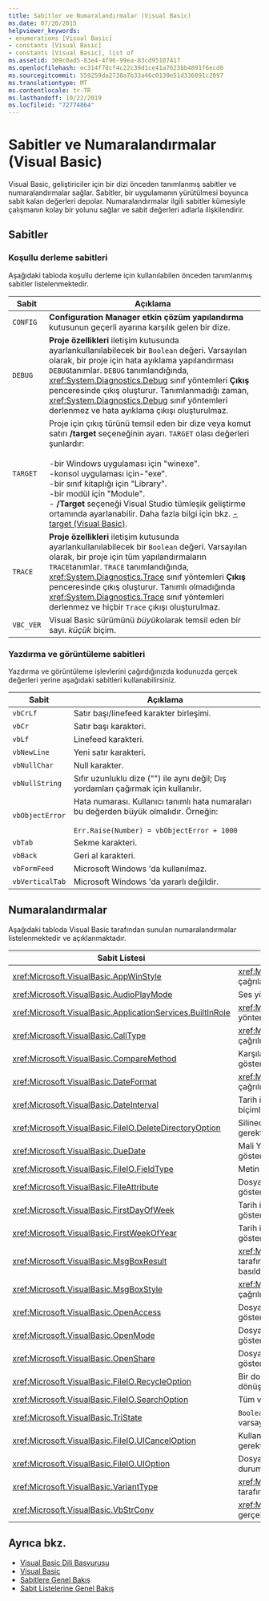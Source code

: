 ```yaml
---
title: Sabitler ve Numaralandırmalar (Visual Basic)
ms.date: 07/20/2015
helpviewer_keywords:
- enumerations [Visual Basic]
- constants [Visual Basic]
- constants [Visual Basic], list of
ms.assetid: 309c0ad5-83e4-4f96-99ea-83cd95107417
ms.openlocfilehash: ec314f78cf4c22c39d1ce41a7623bb4891f6ecd0
ms.sourcegitcommit: 559259da2738a7b33a46c0130e51d336091c2097
ms.translationtype: MT
ms.contentlocale: tr-TR
ms.lasthandoff: 10/22/2019
ms.locfileid: "72774864"
---
```

# <a name="constants-and-enumerations-visual-basic"></a>Sabitler ve Numaralandırmalar (Visual Basic)
Visual Basic, geliştiriciler için bir dizi önceden tanımlanmış sabitler ve numaralandırmalar sağlar. Sabitler, bir uygulamanın yürütülmesi boyunca sabit kalan değerleri depolar. Numaralandırmalar ilgili sabitler kümesiyle çalışmanın kolay bir yolunu sağlar ve sabit değerleri adlarla ilişkilendirir.  
  
## <a name="constants"></a>Sabitler  
  
### <a name="conditional-compilation-constants"></a>Koşullu derleme sabitleri  
 Aşağıdaki tabloda koşullu derleme için kullanılabilen önceden tanımlanmış sabitler listelenmektedir.  
  
|**Sabit**|**Açıklama**|  
|---|---|  
|`CONFIG`|**Configuration Manager** **etkin çözüm yapılandırma** kutusunun geçerli ayarına karşılık gelen bir dize.|  
|`DEBUG`|**Proje özellikleri** iletişim kutusunda ayarlankullanılabilecek bir `Boolean` değeri. Varsayılan olarak, bir proje için hata ayıklama yapılandırması `DEBUG`tanımlar. `DEBUG` tanımlandığında, <xref:System.Diagnostics.Debug> sınıf yöntemleri **Çıkış** penceresinde çıkış oluşturur. Tanımlanmadığı zaman, <xref:System.Diagnostics.Debug> sınıf yöntemleri derlenmez ve hata ayıklama çıkışı oluşturulmaz.|  
|`TARGET`|Proje için çıkış türünü temsil eden bir dize veya komut satırı **/target** seçeneğinin ayarı. `TARGET` olası değerleri şunlardır:<br /><br /> -bir Windows uygulaması için "winexe".<br />-konsol uygulaması için-"exe".<br />-bir sınıf kitaplığı için "Library".<br />-bir modül için "Module".<br />- **/Target** seçeneği Visual Studio tümleşik geliştirme ortamında ayarlanabilir. Daha fazla bilgi için bkz. [-target (Visual Basic)](../../visual-basic/reference/command-line-compiler/target.md).|  
|`TRACE`|**Proje özellikleri** iletişim kutusunda ayarlankullanılabilecek bir `Boolean` değeri. Varsayılan olarak, bir proje için tüm yapılandırmaların `TRACE`tanımlar. `TRACE` tanımlandığında, <xref:System.Diagnostics.Trace> sınıf yöntemleri **Çıkış** penceresinde çıkış oluşturur. Tanımlı olmadığında <xref:System.Diagnostics.Trace> sınıf yöntemleri derlenmez ve hiçbir `Trace` çıkışı oluşturulmaz.|  
|`VBC_VER`|Visual Basic sürümünü *büyük*olarak temsil eden bir sayı. *küçük* biçim.|  
  
### <a name="print-and-display-constants"></a>Yazdırma ve görüntüleme sabitleri  
 Yazdırma ve görüntüleme işlevlerini çağırdığınızda kodunuzda gerçek değerleri yerine aşağıdaki sabitleri kullanabilirsiniz.  
  
|**Sabit**|**Açıklama**|  
|---|---|  
|`vbCrLf`|Satır başı/linefeed karakter birleşimi.|  
|`vbCr`|Satır başı karakteri.|  
|`vbLf`|Linefeed karakteri.|  
|`vbNewLine`|Yeni satır karakteri.|  
|`vbNullChar`|Null karakter.|  
|`vbNullString`|Sıfır uzunluklu dize ("") ile aynı değil; Dış yordamları çağırmak için kullanılır.|  
|`vbObjectError`|Hata numarası. Kullanıcı tanımlı hata numaraları bu değerden büyük olmalıdır. Örneğin:<br /><br /> `Err.Raise(Number) = vbObjectError + 1000`|  
|`vbTab`|Sekme karakteri.|  
|`vbBack`|Geri al karakteri.|  
|`vbFormFeed`|Microsoft Windows 'da kullanılmaz.|  
|`vbVerticalTab`|Microsoft Windows 'da yararlı değildir.|  
  
## <a name="enumerations"></a>Numaralandırmalar  
 Aşağıdaki tabloda Visual Basic tarafından sunulan numaralandırmalar listelenmektedir ve açıklanmaktadır.  
  
|Sabit Listesi|Açıklama|  
|---|---|  
|<xref:Microsoft.VisualBasic.AppWinStyle>|<xref:Microsoft.VisualBasic.Interaction.Shell%2A> işlevi çağrılırken çağrılan program için kullanılacak pencere stilini gösterir.|  
|<xref:Microsoft.VisualBasic.AudioPlayMode>|Ses yöntemleri çağrılırken seslerin nasıl çalındığını gösterir.|  
|<xref:Microsoft.VisualBasic.ApplicationServices.BuiltInRole>|<xref:Microsoft.VisualBasic.ApplicationServices.User.IsInRole%2A> yöntemi çağrılırken denetlenecek rolün türünü gösterir.|  
|<xref:Microsoft.VisualBasic.CallType>|<xref:Microsoft.VisualBasic.Interaction.CallByName%2A> işlevi çağrılırken çağrılan yordamın türünü gösterir.|  
|<xref:Microsoft.VisualBasic.CompareMethod>|Karşılaştırma işlevleri çağrılırken dizelerin nasıl karşılaştırılacağını gösterir.|  
|<xref:Microsoft.VisualBasic.DateFormat>|<xref:Microsoft.VisualBasic.Strings.FormatDateTime%2A> işlevi çağrılırken tarihlerin nasıl görüntüleneceğini gösterir.|  
|<xref:Microsoft.VisualBasic.DateInterval>|Tarih ile ilgili işlevleri çağırırken tarih aralıklarını belirleme ve biçimlendirme işlemlerinin nasıl yapılacağını gösterir.|  
|<xref:Microsoft.VisualBasic.FileIO.DeleteDirectoryOption>|Silinecek bir dizin dosya veya dizin içerdiğinde ne yapılması gerektiğini belirtir.|  
|<xref:Microsoft.VisualBasic.DueDate>|Mali Yöntemler çağrılırken ödemelerin ne zaman beklediğini gösterir.|  
|<xref:Microsoft.VisualBasic.FileIO.FieldType>|Metin alanlarının sınırlanmış mi yoksa sabit mi olduğunu gösterir.|  
|<xref:Microsoft.VisualBasic.FileAttribute>|Dosya erişim işlevleri çağrılırken kullanılacak dosya özniteliklerini gösterir.|  
|<xref:Microsoft.VisualBasic.FirstDayOfWeek>|Tarih ile ilgili işlevler çağrılırken kullanılacak haftanın ilk gününü gösterir.|  
|<xref:Microsoft.VisualBasic.FirstWeekOfYear>|Tarih ile ilgili işlevler çağrılırken kullanılacak yılın ilk haftasını gösterir.|  
|<xref:Microsoft.VisualBasic.MsgBoxResult>|<xref:Microsoft.VisualBasic.Interaction.MsgBox%2A> işlevi tarafından döndürülen bir ileti kutusunda hangi düğmeye basıldığını gösterir.|  
|<xref:Microsoft.VisualBasic.MsgBoxStyle>|<xref:Microsoft.VisualBasic.Interaction.MsgBox%2A> işlevi çağrılırken hangi düğmelerin görüntüleneceğini gösterir.|  
|<xref:Microsoft.VisualBasic.OpenAccess>|Dosya erişimi işlevlerini çağırırken bir dosyanın nasıl açılacağını gösterir.|  
|<xref:Microsoft.VisualBasic.OpenMode>|Dosya erişimi işlevlerini çağırırken bir dosyanın nasıl açılacağını gösterir.|  
|<xref:Microsoft.VisualBasic.OpenShare>|Dosya erişimi işlevlerini çağırırken bir dosyanın nasıl açılacağını gösterir.|  
|<xref:Microsoft.VisualBasic.FileIO.RecycleOption>|Bir dosyanın kalıcı olarak silinip silinmeyeceğini veya geri dönüşüm kutusu 'na yerleştirilip yerleştirilmeyeceğini belirtir.|  
|<xref:Microsoft.VisualBasic.FileIO.SearchOption>|Tüm veya en üst düzey dizinlerin aranıp aranmayacağını belirtir.|  
|<xref:Microsoft.VisualBasic.TriState>|`Boolean` bir değeri veya sayı biçimlendirme işlevleri çağrılırken varsayılan değerin kullanılıp kullanılmayacağını belirtir.|  
|<xref:Microsoft.VisualBasic.FileIO.UICancelOption>|Kullanıcı bir işlem sırasında **iptal** ' i tıklarsa ne yapılması gerektiğini belirtir.|  
|<xref:Microsoft.VisualBasic.FileIO.UIOption>|Dosya veya dizinleri kopyalarken, silerken veya taşırken ilerleme durumu iletişim kutusunun gösterilip gösterilmeyeceğini belirtir.|  
|<xref:Microsoft.VisualBasic.VariantType>|<xref:Microsoft.VisualBasic.Information.VarType%2A> işlevi tarafından döndürülen bir değişken nesnesinin türünü gösterir.|  
|<xref:Microsoft.VisualBasic.VbStrConv>|<xref:Microsoft.VisualBasic.Strings.StrConv%2A> işlevi çağrılırken gerçekleştirilecek dönüştürme türünü gösterir.|  
  
## <a name="see-also"></a>Ayrıca bkz.

- [Visual Basic Dili Başvurusu](../../visual-basic/language-reference/index.md)
- [Visual Basic](../../visual-basic/index.md)
- [Sabitlere Genel Bakış](../../visual-basic/programming-guide/language-features/constants-enums/constants-overview.md)
- [Sabit Listelerine Genel Bakış](../../visual-basic/programming-guide/language-features/constants-enums/enumerations-overview.md)
